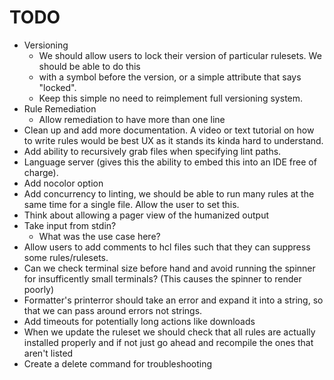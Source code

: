 # TODO

- Versioning
  - We should allow users to lock their version of particular rulesets. We should be able to do this
  - with a symbol before the version, or a simple attribute that says "locked".
  - Keep this simple no need to reimplement full versioning system.
- Rule Remediation
  - Allow remediation to have more than one line
- Clean up and add more documentation. A video or text tutorial on how to write rules would be best UX as it
  stands its kinda hard to understand.
- Add ability to recursively grab files when specifying lint paths.
- Language server (gives this the ability to embed this into an IDE free of charge).
- Add nocolor option
- Add concurrency to linting, we should be able to run many rules at the same time for a single file. Allow the user to set this.
- Think about allowing a pager view of the humanized output
- Take input from stdin?
  - What was the use case here?
- Allow users to add comments to hcl files such that they can suppress some rules/rulesets.
- Can we check terminal size before hand and avoid running the spinner for insufficently small terminals?
  (This causes the spinner to render poorly)
- Formatter's printerror should take an error and expand it into a string, so that we can pass around errors not strings.
- Add timeouts for potentially long actions like downloads
- When we update the ruleset we should check that all rules are actually installed properly and if not just go ahead and recompile the ones that aren't listed
- Create a delete command for troubleshooting
